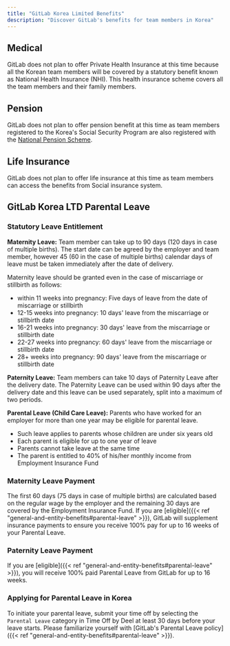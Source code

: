 ```yaml
---
title: "GitLab Korea Limited Benefits"
description: "Discover GitLab's benefits for team members in Korea"
---
```


## Medical

GitLab does not plan to offer Private Health Insurance at this time because all the Korean team members will be covered by a statutory benefit known as National Health Insurance (NHI). This health insurance scheme covers all the team members and their family members.

## Pension

GitLab does not plan to offer pension benefit at this time as team members registered to the Korea's Social Security Program are also registered with the [National Pension Scheme](https://www.nps.or.kr/jsppage/english/research/research_01.jsp).

## Life Insurance

GitLab does not plan to offer life insurance at this time as team members can access the benefits from Social insurance system.

## GitLab Korea LTD Parental Leave

### Statutory Leave Entitlement

**Maternity Leave:** Team member can take up to 90 days (120 days in case of multiple births). The start date can be agreed by the employer and team member, however 45 (60 in the case of multiple births) calendar days of leave must be taken immediately after the date of delivery.

Maternity leave should be granted even in the case of miscarriage or stillbirth as follows:

- within 11 weeks into pregnancy: Five days of leave from the date of miscarriage or stillbirth
- 12-15 weeks into pregnancy: 10 days' leave from the miscarriage or stillbirth date
- 16-21 weeks into pregnancy: 30 days' leave from the miscarriage or stillbirth date
- 22-27 weeks into pregnancy: 60 days' leave from the miscarriage or stillbirth date
- 28+ weeks into pregnancy: 90 days' leave from the miscarriage or stillbirth date

**Paternity Leave:** Team members can take 10 days of Paternity Leave after the delivery date. The Paternity Leave can be used within 90 days after the delivery date and this leave can be used separately, split into a maximum of two periods.

**Parental Leave (Child Care Leave):** Parents who have worked for an employer for more than one year may be eligible for parental leave.

- Such leave applies to parents whose children are under six years old
- Each parent is eligible for up to one year of leave
- Parents cannot take leave at the same time
- The parent is entitled to 40% of his/her monthly income from Employment Insurance Fund

### Maternity Leave Payment

The first 60 days (75 days in case of multiple births) are calculated based on the regular wage by the employer and the remaining 30 days are covered by the Employment Insurance Fund. If you are [eligible]({{< ref "general-and-entity-benefits#parental-leave" >}}), GitLab will supplement insurance payments to ensure you receive 100% pay for up to 16 weeks of your Parental Leave.

### Paternity Leave Payment

If you are [eligible]({{< ref "general-and-entity-benefits#parental-leave" >}}), you will receive 100% paid Parental Leave from GitLab for up to 16 weeks.

### Applying for Parental Leave in Korea

To initiate your parental leave, submit your time off by selecting the `Parental Leave` category in Time Off by Deel at least 30 days before your leave starts. Please familiarize yourself with [GitLab's Parental Leave policy]({{< ref "general-and-entity-benefits#parental-leave" >}}).
